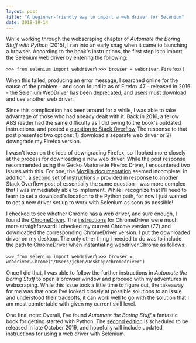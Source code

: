 ```yaml
---
layout: post
title: "A beginner-friendly way to import a web driver for Selenium"
date: 2019-10-14
---
```


While working through the webscraping chapter of *Automate the Boring Stuff with Python* (2015), I ran into an early snag when it came to launching a browser. According to the book's instructions, the first step is to import the Selenium web driver by entering the following:

`>>> from selenium import webdriver`\\
`>>> browser = webdriver.Firefox()`

When this failed, producing an error message, I searched online for the cause of the problem - and soon found it: as of Firefox 47 - released in 2016 - the Selenium WebDriver has been deprecated, and users must download and use another web driver. 

Since this complication has been around for a while, I was able to take advantage of those who had already dealt with it. Back in 2016, a fellow ABS reader had the same difficulty as I did owing to the book's outdated instructions, and posted a [question to Stack Overflow](https://stackoverflow.com/questions/37966050/automate-the-boring-stuff-with-python-outdated-instructions-for-launching-seleni) The response to that post presented two options: 1) download a separate web driver or 2) downgrade my Firefox version. 

I wasn't keen on the idea of downgrading Firefox, so I looked more closely at the process for downloading a new web driver. While the post response recommended using the Gecko Marionette Firefox Driver, I encountered two issues with this. For one, the [Mozilla documentation](https://developer.mozilla.org/en-US/docs/Web/WebDriver) seemed incomplete. In addition, a [second set of instructions](https://stackoverflow.com/questions/37761668/cant-open-browser-with-selenium-after-firefox-update) - provided in response to another Stack Overflow post of essentially the same question - was more complex that I was immediately able to implement. While I recognize that I'll need to learn to set a download's location to the Python path, for now I just wanted to get a new driver set up to work with Selenium as soon as possible!

I checked to see whether Chrome has a web driver, and sure enough, I found the [ChromeDriver](https://sites.google.com/a/chromium.org/chromedriver/). The [instructions](https://sites.google.com/a/chromium.org/chromedriver/getting-started) for ChromeDriver were much more straighforward: I checked my current Chrome version (77) and downloaded the corresponding ChromeDriver version. I put the downloaded driver on my desktop. The only other thing I needed to do was to include the path to ChromeDriver when instantiating webdriver.Chrome as follows:

`>>> from selenium import webdriver`\\
`>>> browser = webdriver.Chrome('/Users/jchen/Desktop/chromedriver')`

Once I did that, I was able to follow the further instructions in *Automate the Boring Stuff* to open a browser window and proceed with my adventures in webscraping. While this issue took a little time to figure out, the takeaway for me was that once I've looked closely at possible solutions to an issue and understood their tradeoffs, it can work well to go with the solution that I am most comfortable with given my current skill level. 

One final note: Overall, I've found *Automate the Boring Stuff* a fantastic book for getting started with Python. The [second edition](https://automatetheboringstuff.com) is scheduled to be released in late October 2019, and hopefully will include updated instructions for using a web driver with Selenium. 


